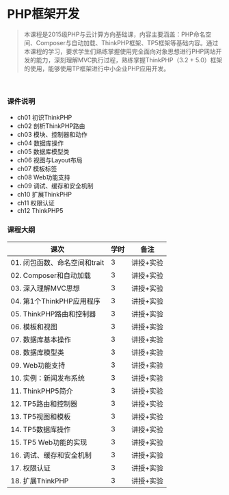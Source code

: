# PHP框架开发

> 本课程是2015级PHP与云计算方向基础课，内容主要涵盖：PHP命名空间、Composer与自动加载、ThinkPHP框架、TP5框架等基础内容。通过本课程的学习，要求学生们熟练掌握使用完全面向对象思想进行PHP网站开发的能力，深刻理解MVC执行过程，熟练掌握ThinkPHP（3.2 + 5.0）框架的使用，能够使用TP框架进行中小企业PHP应用开发。

&nbsp;

### 课件说明

- ch01 初识ThinkPHP
- ch02 剖析ThinkPHP路由
- ch03 模块、控制器和动作
- ch04 数据库操作
- ch05 数据库模型类
- ch06 视图与Layout布局
- ch07 模板标签
- ch08 Web功能支持
- ch09 调试、缓存和安全机制
- ch10 扩展ThinkPHP
- ch11 权限认证
- ch12 ThinkPHP5


### 课程大纲

|课次|学时|备注
|----|----|----|
|01. 闭包函数、命名空间和trait|3|讲授+实验|
|02. Composer和自动加载|3|讲授+实验|
|03. 深入理解MVC思想|3|讲授+实验|
|04. 第1个ThinkPHP应用程序|3|讲授+实验|
|05. ThinkPHP路由和控制器|3|讲授+实验|
|06. 模板和视图|3|讲授+实验|
|07. 数据库基本操作|3|讲授+实验|
|08. 数据库模型类|3|讲授+实验|
|09. Web功能支持|3|讲授+实验|
|10. 实例：新闻发布系统|3|讲授+实验|
|11. ThinkPHP5简介|3|讲授+实验|
|12. TP5路由和控制器|3|讲授+实验|
|13. TP5视图和模板|3|讲授+实验|
|14. TP5数据库操作|3|讲授+实验|
|15. TP5 Web功能的实现|3|讲授+实验|
|16. 调试、缓存和安全机制|3|讲授+实验|
|17. 权限认证|3|讲授+实验|
|18. 扩展ThinkPHP|3|讲授+实验|

